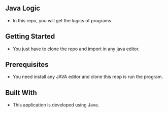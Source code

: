 ## Java Logic
* In this repo, you will get the logics of programs.

## Getting Started
* You just have to clone the repo and import in any java editor.

## Prerequisites
* You need install any JAVA editor and clone this reop is run the program.

## Built With
* This application is developed using Java.